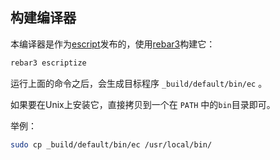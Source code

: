 ## 构建编译器

本编译器是作为[escript](https://www.erlang.org/doc/apps/erts/escript_cmd)发布的，使用[rebar3](http://rebar3.org/docs/getting-started/)构建它：

```sh
rebar3 escriptize
```

运行上面的命令之后，会生成目标程序 `_build/default/bin/ec` 。

如果要在Unix上安装它，直接拷贝到一个在 `PATH` 中的`bin`目录即可。

举例：
```sh
sudo cp _build/default/bin/ec /usr/local/bin/
```
